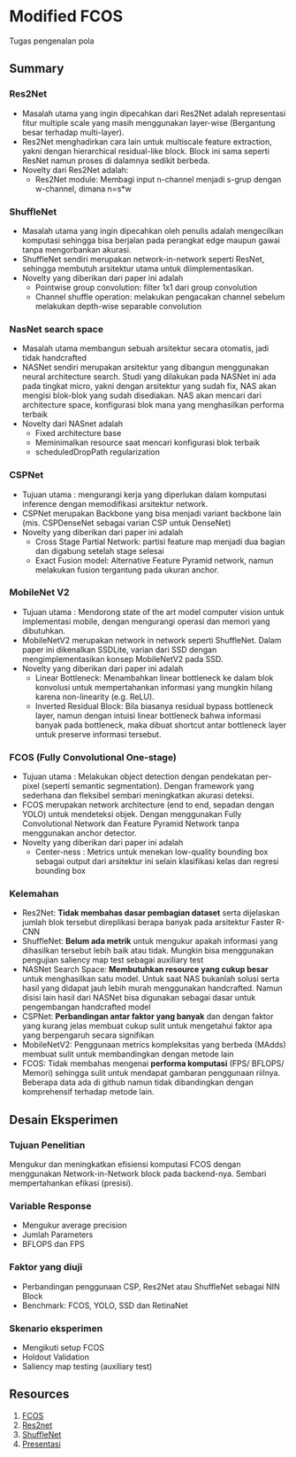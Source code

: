 # Modified FCOS

Tugas pengenalan pola

## Summary

### Res2Net

- Masalah utama yang ingin dipecahkan dari Res2Net adalah representasi fitur multiple scale yang masih menggunakan layer-wise (Bergantung besar terhadap multi-layer).
- Res2Net menghadirkan cara lain untuk multiscale feature extraction, yakni dengan hierarchical residual-like block. Block ini sama seperti ResNet namun proses di dalamnya sedikit berbeda.
- Novelty dari Res2Net adalah:
  - Res2Net module: Membagi input n-channel menjadi s-grup dengan w-channel, dimana n=s*w
  
### ShuffleNet

- Masalah utama yang ingin dipecahkan oleh penulis adalah mengecilkan komputasi sehingga bisa berjalan pada perangkat edge maupun gawai tanpa mengorbankan akurasi.
- ShuffleNet sendiri merupakan network-in-network seperti ResNet, sehingga membutuh arsitektur utama untuk diimplementasikan.
- Novelty yang diberikan dari paper ini adalah
  - Pointwise group convolution: filter 1x1 dari group convolution
  - Channel shuffle operation: melakukan pengacakan channel sebelum melakukan depth-wise separable convolution

### NasNet search space

- Masalah utama membangun sebuah arsitektur secara otomatis, jadi tidak handcrafted
- NASNet sendiri merupakan arsitektur yang dibangun menggunakan neural architecture search. Studi yang dilakukan pada NASNet ini ada pada tingkat micro, yakni dengan arsitektur yang sudah fix, NAS akan mengisi blok-blok yang sudah disediakan. NAS akan mencari dari architecture space, konfigurasi blok mana yang menghasilkan performa terbaik
- Novelty dari NASnet adalah
  - Fixed architecture base
  - Meminimalkan resource saat mencari konfigurasi blok terbaik
  - scheduledDropPath regularization

### CSPNet

- Tujuan utama : mengurangi kerja yang diperlukan dalam komputasi inference dengan memodifikasi arsitektur network.
- CSPNet merupakan Backbone yang bisa menjadi variant backbone lain (mis. CSPDenseNet sebagai varian CSP untuk DenseNet)
- Novelty yang diberikan dari paper ini adalah
  - Cross Stage Partial Network: partisi feature map menjadi dua bagian dan digabung setelah stage selesai
  - Exact Fusion model: Alternative Feature Pyramid network, namun melakukan fusion tergantung pada ukuran anchor.

### MobileNet V2

- Tujuan utama : Mendorong state of the art model computer vision untuk implementasi mobile, dengan mengurangi operasi dan memori yang dibutuhkan.
- MobileNetV2 merupakan network in network seperti ShuffleNet. Dalam paper ini dikenalkan SSDLite, varian dari SSD dengan mengimplementasikan konsep MobileNetV2 pada SSD.
- Novelty yang diberikan dari paper ini adalah
  - Linear Bottleneck: Menambahkan linear bottleneck ke dalam blok konvolusi untuk mempertahankan informasi yang mungkin hilang karena non-linearity (e.g. ReLU).
  - Inverted Residual Block: Bila biasanya residual bypass bottleneck layer, namun dengan intuisi linear bottleneck bahwa informasi banyak pada bottleneck, maka dibuat shortcut antar bottleneck layer untuk preserve informasi tersebut.

### FCOS (Fully Convolutional One-stage)

- Tujuan utama : Melakukan object detection dengan pendekatan per-pixel (seperti semantic segmentation). Dengan framework yang sederhana dan fleksibel sembari meningkatkan akurasi deteksi.
- FCOS merupakan network architecture (end to end, sepadan dengan YOLO) untuk mendeteksi objek. Dengan menggunakan Fully Convolutional Network dan Feature Pyramid Network tanpa menggunakan anchor detector.
- Novelty yang diberikan dari paper ini adalah
  - Center-ness : Metrics untuk menekan low-quality bounding box sebagai output dari arsitektur ini selain klasifikasi kelas dan regresi bounding box


### Kelemahan

- Res2Net: **Tidak membahas dasar pembagian dataset** serta dijelaskan jumlah blok tersebut direplikasi berapa banyak pada arsitektur Faster R-CNN
- ShuffleNet: **Belum ada metrik** untuk mengukur apakah informasi yang dihasilkan tersebut lebih baik atau tidak. Mungkin bisa menggunakan pengujian saliency map test sebagai auxiliary test
- NASNet Search Space: **Membutuhkan resource yang cukup besar** untuk menghasilkan satu model. Untuk saat NAS bukanlah solusi serta hasil yang didapat jauh lebih murah menggunakan handcrafted. Namun disisi lain hasil dari NASNet bisa digunakan sebagai dasar untuk pengembangan handcrafted model
- CSPNet: **Perbandingan antar faktor yang banyak** dan dengan faktor yang kurang jelas membuat cukup sulit untuk mengetahui faktor apa yang berpengaruh secara signifikan
- MobileNetV2: Penggunaan metrics kompleksitas yang berbeda (MAdds) membuat sulit untuk membandingkan dengan metode lain
- FCOS: Tidak membahas mengenai **performa komputasi** (FPS/ BFLOPS/ Memori) sehingga sulit untuk mendapat gambaran penggunaan riilnya. Beberapa data ada di github namun tidak dibandingkan dengan komprehensif terhadap metode lain.


## Desain Eksperimen

### Tujuan Penelitian 

Mengukur dan meningkatkan efisiensi komputasi FCOS dengan menggunakan Network-in-Network block pada backend-nya. Sembari mempertahankan efikasi (presisi).

### Variable Response

- Mengukur average precision 
- Jumlah Parameters
- BFLOPS dan FPS

### Faktor yang diuji

- Perbandingan penggunaan CSP, Res2Net atau ShuffleNet sebagai NIN Block
- Benchmark: FCOS, YOLO, SSD dan RetinaNet


### Skenario eksperimen
- Mengikuti setup FCOS
- Holdout Validation
- Saliency map testing (auxiliary test)

## Resources

1. [FCOS](https://github.com/tianzhi0549/FCOS)
2. [Res2net](https://github.com/Res2Net/Res2Net-PretrainedModels)
3. [ShuffleNet](https://github.com/jaxony/ShuffleNet)
4. [Presentasi](https://docs.google.com/presentation/d/15RQL2SX85Vk3ctm463_T8NDku4Ca-ljMRMCTL3KPz9g/edit?usp=sharing)
